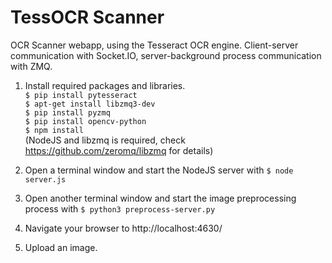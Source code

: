 # TessOCR Scanner
OCR Scanner webapp, using the Tesseract OCR engine. Client-server communication with Socket.IO, server-background process communication with ZMQ.

1. Install required packages and libraries. <br>
`$ pip install pytesseract` <br>
`$ apt-get install libzmq3-dev` <br>
`$ pip install pyzmq` <br>
`$ pip install opencv-python` <br>
`$ npm install` <br>
(NodeJS and libzmq is required, check https://github.com/zeromq/libzmq for details)

2. Open a terminal window and start the NodeJS server with `$ node server.js` 

3. Open another terminal window and start the image preprocessing process with `$ python3 preprocess-server.py` 

4. Navigate your browser to 
http://localhost:4630/

5. Upload an image.
